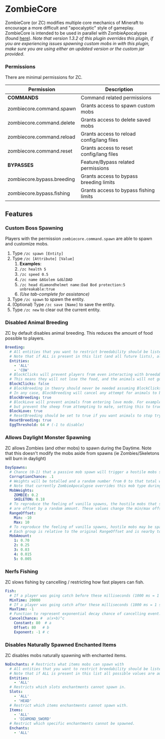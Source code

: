 # ZombieCore

ZombieCore (or ZC) modifies multiple core mechanics of Mineraft to encourage a more difficult and "apocalyptic" style of
gameplay. ZombieCore is intended to be used in parallel with ZombieApocalypse
(found [here](https://www.spigotmc.org/resources/zombieapocalypse-8-zombie-types.82106/)). _Note that version 1.3.2 of
this plugin overrides this plugin, if you are experiencing issues spawning custom mobs in with this plugin, make sure
you are using either an updated version or the custom jar provided_.

### Permissions

There are minimal permissions for ZC.

|Permission|Description|
|---|---|
| **COMMANDS** | Command related permissions |
|zombiecore.command.spawn|Grants access to spawn custom mobs|
|zombiecore.command.delete|Grants access to delete saved mobs|
|zombiecore.command.reload|Grants access to reload config/lang files|
|zombiecore.command.reset|Grants access to reset config/lang files|
| **BYPASSES** | Feature/Bypass related permissions|
|zombiecore.bypass.breeding|Grants access to bypass breeding limits|
|zombiecore.bypass.fishing|Grants access to bypass fishing limits|

## Features

### Custom Boss Spawning

Players with the permission `zombiecore.command.spawn` are able to spawn and customize mobs.

1. Type `/zc spawn [Entity]`
2. Type `/zc [Attribute] [Value]`
    1. **Examples**:
    2. `/zc health 5`
    3. `/zc speed 0.5`
    4. `/zc name &6Golem &d&lDAD`
    5. `/zc head diamondhelmet name:Dad Bod protection:5 unbreakable:true`
    6. _(Use tab-complete for assistance)_
3. Type `/zc spawn` to spawn the entity.
4. (Optional) Type `/zc save [Name]` to save the entity.
5. Type `/zc new` to clear out the current entity.

### Disabled Animal Breeding

ZC by default disables animal breeding. This reduces the amount of food possible to players. <br>

```yml
Breeding:
  # All entities that you want to restrict breedability should be listed here.
  # Note that if ALL is present in this list (and all future lists), all possible values are automatically filled in.
  Entities:
    - 'ALL'
    - 'COW'
  # BlockClicks will prevent players from even interacting with breedable animals.
  # This means they will not lose the food, and the animals will not go into "love mode".
  BlockClicks: false
  # BlockBreeding in theory should never be needed assuming BlockClicks and BLockLove are set to true.
  # In any case, BlockBreeding will cancel any attempt for animals to breed, regardless of the source.
  BlockBreeding: true
  # BlockLove will prevent animals from entering love mode. For example if you want to allow players to feed sheep (ie lose wheat)
  # but prevent the sheep from attempting to mate, setting this to true would achieve this.
  BlockLove: true
  # ResetBreeding should be set to true if you want animals to stop trying to breed once prevented
  ResetBreeding: true
  EggThreshold: 64 # (-1 to disable)
```

### Allows Daylight Monster Spawning

ZC allows Zombies (and other mobs) to spawn during the Daytime. Note that this doesn't modify the mobs aside from
spawns (ie Zombies/Skeletons will burn in daylight)

```yml
DaySpawns:
  # Chance (0-1) that a passive mob spawn will trigger a hostile mobs spawn
  CorruptionChance: .1
  # Weights will be totalled and a random number from 0 to that total will decide the mob type.
  # Note that currently ZombieApocalypse overrides this mob type during an apocalypse.
  MobWeights:
    ZOMBIE: 0.2
    SKELETON: 0.18
  # To reproduce the feeling of vanilla spawns, the hostile mobs that spawn from passive mob spawns
  # are offset by a random amount. These values change the min/max offset possible.
  RangeOffset:
    Min: -10
    Max: 10
  # To reproduce the feeling of vanilla spawns, hostile mobs may be spawned in batches or groups.
  # Each group is relative to the original RangeOffset and is nearby to the origin.
  MobAmount:
    1: 0.70
    2: 0.25
    3: 0.03
    4: 0.015
    5: 0.005
```

### Nerfs Fishing

ZC slows fishing by cancelling / restricting how fast players can fish.

```yml
Fish:
  # If a player was going catch before these milliseconds (1000 ms = 1 second), always cancel it (-1 to disable)
  MinTime: 20000
  # If a player was going catch after these milliseconds (1000 ms = 1 second), NEVER cancel it (-1 to disable)
  MaxTime: -1
  # Function to represent exponential decay chance of cancelling event. 1 = 100% cancel, 0 = 0% cancel
  CancelChance: #  a(x+b)^c
    Constant: 80  # a
    Offset: 80   # b
    Exponent: -1 # c
```

### Disables Naturally Spawned Enchanted Items

ZC disables mobs naturally spawning with enchanted items.

```yml
NoEnchants: # Restricts what items mobs can spawn with
  # All entities that you want to restrict breedability should be listed here.
  # Note that if ALL is present in this list all possible values are automatically filled in.
  Entities:
    - 'ALL'
  # Restricts which slots enchantments cannot spawn in.
  Slots:
    - 'ALL'
    - 'HEAD'
  # Restrict which items enchantments cannot spawn with. 
  Items:
    - 'ALL'
    - 'DIAMOND_SWORD'
  # Restrict which specific enchantments cannot be spawned.
  Enchants:
    - 'ALL'
```